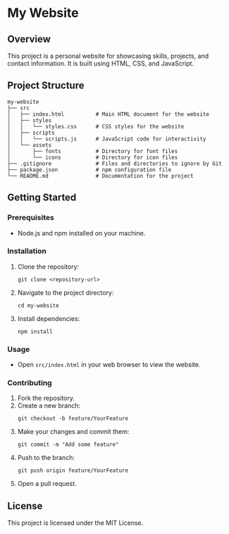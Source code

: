# My Website

## Overview
This project is a personal website for showcasing skills, projects, and contact information. It is built using HTML, CSS, and JavaScript.

## Project Structure
```
my-website
├── src
│   ├── index.html          # Main HTML document for the website
│   ├── styles
│   │   └── styles.css      # CSS styles for the website
│   ├── scripts
│   │   └── scripts.js      # JavaScript code for interactivity
│   └── assets
│       ├── fonts           # Directory for font files
│       └── icons           # Directory for icon files
├── .gitignore              # Files and directories to ignore by Git
├── package.json            # npm configuration file
└── README.md               # Documentation for the project
```

## Getting Started

### Prerequisites
- Node.js and npm installed on your machine.

### Installation
1. Clone the repository:
   ```
   git clone <repository-url>
   ```
2. Navigate to the project directory:
   ```
   cd my-website
   ```
3. Install dependencies:
   ```
   npm install
   ```

### Usage
- Open `src/index.html` in your web browser to view the website.

### Contributing
1. Fork the repository.
2. Create a new branch:
   ```
   git checkout -b feature/YourFeature
   ```
3. Make your changes and commit them:
   ```
   git commit -m "Add some feature"
   ```
4. Push to the branch:
   ```
   git push origin feature/YourFeature
   ```
5. Open a pull request.

## License
This project is licensed under the MIT License.